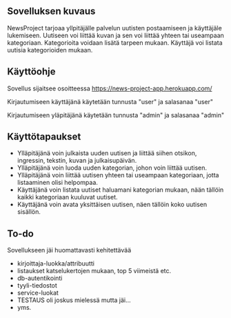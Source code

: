 ## Sovelluksen kuvaus

NewsProject tarjoaa yllpitäjälle palvelun uutisten postaamiseen ja käyttäjäle lukemiseen. Uutiseen voi liittää kuvan ja sen voi liittää yhteen tai useampaan kategoriaan. Kategorioita voidaan lisätä tarpeen mukaan. Käyttäjä voi listata uutisia kategorioiden mukaan.

## Käyttöohje

Sovellus sijaitsee osoitteessa https://news-project-app.herokuapp.com/

Kirjautumiseen käyttäjänä käytetään tunnusta "user" ja salasanaa "user"

Kirjautumiseen yläpitäjänä käytetään tunnusta "admin" ja salasanaa "admin"

## Käyttötapaukset

* Ylläpitäjänä voin julkaista uuden uutisen ja liittää siihen otsikon, ingressin, tekstin, kuvan ja julkaisupäivän.
* Ylläpitäjänä voin luoda uuden kategorian, johon voin liittää uutisen.
* Ylläpitäjänä voin liittää uutisen yhteen tai useampaan kategoriaan, jotta listaaminen olisi helpompaa.
* Käyttäjänä voin listata uutiset haluamani kategorian mukaan, nään tällöin kaikki kategoriaan kuuluvat uutiset.
* Käyttäjänä voin avata yksittäisen uutisen, näen tällöin koko uutisen sisällön.

## To-do

Sovellukseen jäi huomattavasti kehitettävää
* kirjoittaja-luokka/attribuutti
* listaukset katselukertojen mukaan, top 5 viimeistä etc.
* db-autentikointi
* tyyli-tiedostot
* service-luokat
* TESTAUS oli joskus mielessä mutta jäi...
* yms.
